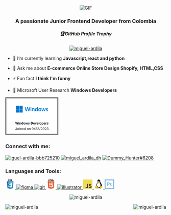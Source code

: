 <p align="center">
  <img alt="GIF" src="./assets/code.gif" width="680" height="78px"/>
</p>


<h3 align="center">A passionate Junior Frontend Developer from Colombia</h3>
<p align="center">
  <h5 align="center">🏆GitHub Profile Trophy</h5>
</p>
<p align="center">
  <a href="https://github.com/ryo-ma/github-profile-trophy">
    <img src="https://github-profile-trophy.vercel.app/?username=miguel-ardila&theme=dracula&row=1&column=6" alt="miguel-ardila" />
  </a>
</p>

- 🌱 I’m currently learning **Javascript,react and python**

- 💬 Ask me about **E-commerce Online Store Design Shopify, HTML,CSS**

- ⚡ Fun fact **I think I'm funny**
- 🚀 Microsoft User Research **Windows Developers**

<img src="assets/Windows.png" alt="Windows Developers" style="width: 160px; border: 3px solid #555;">



<h3 align="left">Connect with me:</h3>
<p align="left">
<a href="https://linkedin.com/in/miguel-ardila-bbb725210" target="blank"><img align="center" src="https://raw.githubusercontent.com/rahuldkjain/github-profile-readme-generator/master/src/images/icons/Social/linked-in-alt.svg" alt="iguel-ardila-bbb725210" height="20" width="30" /></a>
<a href="https://instagram.com/miguel_ardila_dh" target="blank"><img align="center" src="https://raw.githubusercontent.com/rahuldkjain/github-profile-readme-generator/master/src/images/icons/Social/instagram.svg" alt="miguel_ardila_dh" height="20" width="30" /></a>
<a href="https://discord.gg/Pp6APCFWeg" target="blank"><img align="center" src="https://raw.githubusercontent.com/rahuldkjain/github-profile-readme-generator/master/src/images/icons/Social/discord.svg" alt="Dummy_Hunter#6208" height="20" width="30" /></a>
</p>

<h3 align="left">Languages and Tools:</h3>
<p align="left"> <a href="https://www.w3schools.com/css/" target="_blank" rel="noreferrer"> <img src="https://raw.githubusercontent.com/devicons/devicon/master/icons/css3/css3-original-wordmark.svg" alt="css3" width="30" height="30"/> </a> <a href="https://www.figma.com/" target="_blank" rel="noreferrer"> <img src="https://www.vectorlogo.zone/logos/figma/figma-icon.svg" alt="figma" width="30" height="30"/> </a> <a href="https://git-scm.com/" target="_blank" rel="noreferrer"> <img src="https://www.vectorlogo.zone/logos/git-scm/git-scm-icon.svg" alt="git" width="30" height="30"/> </a> <a href="https://www.w3.org/html/" target="_blank" rel="noreferrer"> <img src="https://raw.githubusercontent.com/devicons/devicon/master/icons/html5/html5-original-wordmark.svg" alt="html5" width="30" height="30"/> </a> <a href="https://www.adobe.com/in/products/illustrator.html" target="_blank" rel="noreferrer"> <img src="https://www.vectorlogo.zone/logos/adobe_illustrator/adobe_illustrator-icon.svg" alt="illustrator" width="30" height="30"/> </a> <a href="https://developer.mozilla.org/en-US/docs/Web/JavaScript" target="_blank" rel="noreferrer"> <img src="https://raw.githubusercontent.com/devicons/devicon/master/icons/javascript/javascript-original.svg" alt="javascript" width="30" height="30"/> </a> <a href="https://www.linux.org/" target="_blank" rel="noreferrer"> <img src="https://raw.githubusercontent.com/devicons/devicon/master/icons/linux/linux-original.svg" alt="linux" width="30" height="30"/> </a> <a href="https://www.photoshop.com/en" target="_blank" rel="noreferrer"> <img src="https://raw.githubusercontent.com/devicons/devicon/master/icons/photoshop/photoshop-line.svg" alt="photoshop" width="30" height="30"/> </a> </p>
  <p align="center" >
    <img width = "" height = "170" src="https://github-readme-stats.vercel.app/api/top-langs?username=miguel-ardila&show_icons=true&theme=dracula&locale=en&layout=compact" alt="miguel-ardila" />
  </p>
<p  >
    <img width="310" height="150" align="left" src="https://github-readme-stats.vercel.app/api?username=miguel-ardila&show_icons=true&theme=dracula&locale=en" alt="miguel-ardila" />
</p>
<p align="right">
<img width="330" height="150" src="https://github-readme-streak-stats.herokuapp.com/?user=miguel-ardila&theme=dracula" alt="miguel-ardila" />
</p>